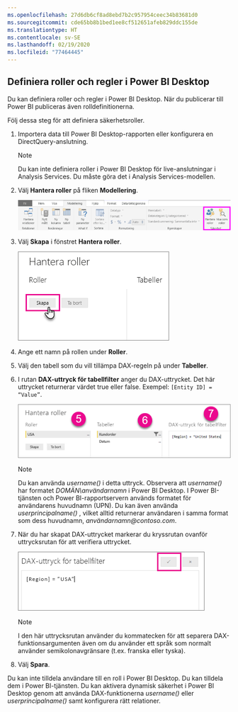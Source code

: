 ```yaml
---
ms.openlocfilehash: 27d6db6cf8ad8ebd7b2c957954ceec34b83681d0
ms.sourcegitcommit: cde65bb8b1bed1ee8cf512651afeb829ddc155de
ms.translationtype: HT
ms.contentlocale: sv-SE
ms.lasthandoff: 02/19/2020
ms.locfileid: "77464445"
---
```

## <a name="define-roles-and-rules-in-power-bi-desktop"></a>Definiera roller och regler i Power BI Desktop
Du kan definiera roller och regler i Power BI Desktop. När du publicerar till Power BI publiceras även rolldefinitionerna.

Följ dessa steg för att definiera säkerhetsroller.

1. Importera data till Power BI Desktop-rapporten eller konfigurera en DirectQuery-anslutning.
   
   > [!NOTE]
   > Du kan inte definiera roller i Power BI Desktop för live-anslutningar i Analysis Services. Du måste göra det i Analysis Services-modellen.
   > 
   > 
2. Välj **Hantera roller** på fliken **Modellering**.
   
   ![Välj Hantera roller](./media/rls-desktop-define-roles/powerbi-desktop-security.png)
3. Välj **Skapa** i fönstret **Hantera roller**.
   
   ![Välj Skapa](./media/rls-desktop-define-roles/powerbi-desktop-security-create-role.png)
4. Ange ett namn på rollen under **Roller**. 
5. Välj den tabell som du vill tillämpa DAX-regeln på under **Tabeller**.
6. I rutan **DAX-uttryck för tabellfilter** anger du DAX-uttrycket. Det här uttrycket returnerar värdet true eller false. Exempel: ```[Entity ID] = “Value”```.
      
   ![Fönstret Hantera roller](./media/rls-desktop-define-roles/powerbi-desktop-security-create-rule.png)

   > [!NOTE]
   > Du kan använda *username()* i detta uttryck. Observera att *username()* har formatet *DOMÄN\användarnamn* i Power BI Desktop. I Power BI-tjänsten och Power BI-rapportservern används formatet för användarens huvudnamn (UPN). Du kan även använda *userprincipalname()* , vilket alltid returnerar användaren i samma format som dess huvudnamn, *användarnamn\@contoso.com*.
   > 
   > 

7. När du har skapat DAX-uttrycket markerar du kryssrutan ovanför uttrycksrutan för att verifiera uttrycket.
      
   ![Validera DAX-uttrycket](./media/rls-desktop-define-roles/powerbi-desktop-security-validate-dax.png)
   
   > [!NOTE]
   > I den här uttrycksrutan använder du kommatecken för att separera DAX-funktionsargumenten även om du använder ett språk som normalt använder semikolonavgränsare (t.ex. franska eller tyska). 
   >
   >
   
8. Välj **Spara**.

Du kan inte tilldela användare till en roll i Power BI Desktop. Du kan tilldela dem i Power BI-tjänsten. Du kan aktivera dynamisk säkerhet i Power BI Desktop genom att använda DAX-funktionerna *username()* eller *userprincipalname()* samt konfigurera rätt relationer. 

